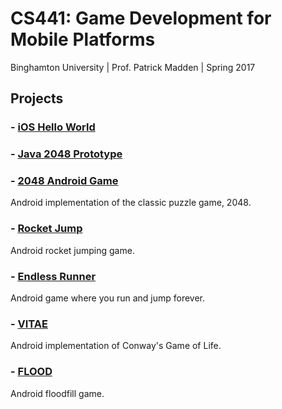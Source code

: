 # CS441: Game Development for Mobile Platforms

Binghamton University | Prof. Patrick Madden | Spring 2017

## Projects

### - [iOS Hello World](https://github.com/AvocadosConstant/ios-hello-world)

### - [Java 2048 Prototype](https://github.com/AvocadosConstant/2048)

### - [2048 Android Game](https://github.com/AvocadosConstant/2048-android)
Android implementation of the classic puzzle game, 2048.

### - [Rocket Jump](https://github.com/AvocadosConstant/rocketjump)
Android rocket jumping game.

### - [Endless Runner](https://github.com/AvocadosConstant/endless-runner)
Android game where you run and jump forever.

### - [VITAE](https://github.com/AvocadosConstant/vitae)
Android implementation of Conway's Game of Life.

### - [FLOOD](https://github.com/AvocadosConstant/flood)
Android floodfill game.
